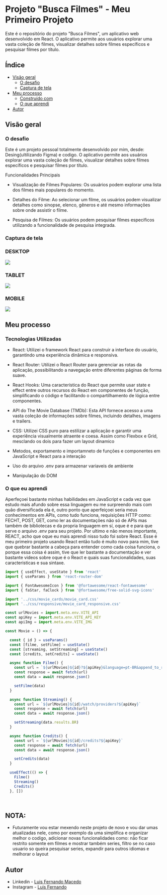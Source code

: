# Projeto "Busca Filmes" - Meu Primeiro Projeto

Este é o repositório do projeto "Busca Filmes", um aplicativo web desenvolvido em React. O aplicativo permite aos usuários explorar uma vasta coleção de filmes, visualizar detalhes sobre filmes específicos e pesquisar filmes por título.

## Índice

- [Visão geral](#visão-geral)
   - [O desafio](#o-desafio)
   - [Captura de tela](#captura-de-tela)
- [Meu processo](#meu-processo)
   - [Construído com](#construído-com)
   - [O que aprendi](#o-que-aprendi)
- [Autor](#autor)

## Visão geral

### O desafio
Este é um projeto pessoal totalmente desenvolvido por mim, desde: Desing(ultilizando Figma) e codigo.
O aplicativo permite aos usuários explorar uma vasta coleção de filmes, visualizar detalhes sobre filmes específicos e pesquisar filmes por título.

Funcionalidades Principais
- Visualização de Filmes Populares: Os usuários podem explorar uma lista dos filmes mais populares do momento.

- Detalhes do Filme: Ao selecionar um filme, os usuários podem visualizar detalhes como sinopse, elenco, gêneros e até mesmo informações sobre onde assistir o filme.

- Pesquisa de Filmes: Os usuários podem pesquisar filmes específicos utilizando a funcionalidade de pesquisa integrada.

### Captura de tela

### DESKTOP
![](./src/public/images/desktop.png)

### TABLET
![](./src/public/images/tablet.png)

### MOBILE
![](./src/public/images/mobile.png)

## Meu processo

### Tecnologias Utilizadas

- React: Utilizei o framework React para construir a interface do usuário, garantindo uma experiência dinâmica e responsiva.

- React Router: Utilizei o React Router para gerenciar as rotas da aplicação, possibilitando a navegação entre diferentes páginas de forma suave.

- React Hooks: Uma característica do React que permite usar state e effect entre outros recursos do React em componentes de função, simplificando o código e facilitando o compartilhamento de lógica entre componentes.

- API do The Movie Database (TMDb): Esta API fornece acesso a uma vasta coleção de informações sobre filmes, incluindo detalhes, imagens e trailers.

- CSS: Utilizei CSS puro para estilizar a aplicação e garantir uma experiência visualmente atraente e coesa. Assim como Flexbox e Grid, mesclando os dois para fazer um layout dinamico

- Metodos, exportamento e importamneto de funções e componentes em JavaScript e React para a interação

- Uso do arquivo .env para armazenar variaveis de ambiente

- Manipulação do DOM


### O que eu aprendi

Aperfeçoei bastante minhas habilidades em JavaScript e cada vez que estudo mais afundo sobre essa linguagem eu me surpreendo mais com quão diversificada ela é, outro ponto que aperfeiçoei seria meus conhecimentos em APIs, como tudo funciona, requisições HTTP como: FECHT, POST, GET, como ler as documentações não só de APIs mas também de bibliotecas e da propria linguagem em sí, oque é e para que serve o arquivo .env para seu projeto. Por ultimo e não menos importante, REACT, acho que oque eu mais aprendi nisso tudo foi sobre React. Esse é meu primeiro projeto usando React então tudo é muito novo para mim, tive que quebrar bastante a cabeça para entender como cada coisa funciona, o porque essa coisa é assim, tive que ler bastante a documentação e ver bastante videos sobre oque é o React e quais suas funcionalidades, suas caracteristicas e sua sintaxe.

```jsx
import { useEffect, useState } from 'react'
import { useParams } from 'react-router-dom'

import { FontAwesomeIcon } from '@fortawesome/react-fontawesome'
import { faStar, faClock } from '@fortawesome/free-solid-svg-icons'

import '../css/movie_cards/movie_card.css'
import '../css/responsive/movie_card_responsive.css'

const urlMovies = import.meta.env.VITE_API
const apiKey = import.meta.env.VITE_API_KEY
const apiImg = import.meta.env.VITE_IMG

const Movie = () => {

  const { id } = useParams()
  const [filme, setFilme] = useState()
  const [streaming, setStreaming] = useState()
  const [credits, setCredits] = useState()

  async function Filme() {
    const url = `${urlMovies}${id}?${apiKey}&language=pt-BR&append_to_response=videos,images`
    const response = await fetch(url)
    const data = await response.json()

    setFilme(data)
  }

  async function Streaming() {
    const url = `${urlMovies}${id}/watch/providers?${apiKey}`
    const response = await fetch(url)
    const data = await response.json()

    setStreaming(data.results.BR)
  }

  async function Credits() {
    const url = `${urlMovies}${id}/credits?${apiKey}`
    const response = await fetch(url)
    const data = await response.json()

    setCredits(data)
  }

  useEffect(() => {
    Filme()
    Streaming()
    Credits()
  }, [])

  
```
## NOTA:

- Futuramente vou estar mexendo neste projeto de novo e vou dar umas atualizadas nele, como por exemplo da uma simplifica e organizar melhor o codigo, adicionar novas funcionalidades como: não ficar restrito somente em filmes e mostrar também series, filtro se no caso usuario so queira pesquisar series, expandir para outros idiomas e melhorar o layout

## Autor

- Linkedin - [Luis Fernando Macedo](https://www.linkedin.com/in/luis-fernando-macedo-7791ba219)
- Instagram - [Luis Fernando](https://www.instagram.com/luis._.fernand0_)